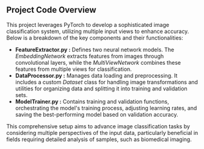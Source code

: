 <h2>Project Code Overview</h2>

<p>This project leverages PyTorch to develop a sophisticated image classification system, utilizing multiple input views to enhance accuracy. Below is a breakdown of the key components and their functionalities:</p>

<ul>
  <li><strong>FeatureExtractor.py :</strong> Defines two neural network models. The <em>EmbeddingNetwork</em> extracts features from images through convolutional layers, while the <em>MultiViewNetwork</em> combines these features from multiple views for classification.</li>
  <li><strong>DataProcessor.py :</strong> Manages data loading and preprocessing. It includes a custom <em>Dataset</em> class for handling image transformations and utilities for organizing data and splitting it into training and validation sets.</li>
  <li><strong>ModelTrainer.py :</strong> Contains training and validation functions, orchestrating the model's training process, adjusting learning rates, and saving the best-performing model based on validation accuracy.</li>
</ul>

<p>This comprehensive setup aims to advance image classification tasks by considering multiple perspectives of the input data, particularly beneficial in fields requiring detailed analysis of samples, such as biomedical imaging.</p>
